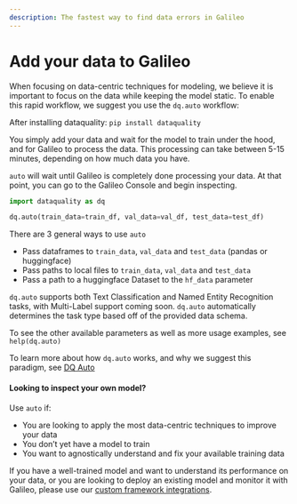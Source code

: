 ```yaml
---
description: The fastest way to find data errors in Galileo
---
```


# Add your data to Galileo

When focusing on data-centric techniques for modeling, we believe it is important to focus on the data while keeping the model static. To enable this rapid workflow, we suggest you use the `dq.auto` workflow:

After installing dataquality: `pip install dataquality`

You simply add your data and wait for the model to train under the hood, and for Galileo to process the data. This processing can take between 5-15 minutes, depending on how much data you have.&#x20;

`auto` will wait until Galileo is completely done processing your data. At that point, you can go to the Galileo Console and begin inspecting.

```python
import dataquality as dq

dq.auto(train_data=train_df, val_data=val_df, test_data=test_df)
```

There are 3 general ways to use `auto`

* Pass dataframes to `train_data`, `val_data` and `test_data` (pandas or huggingface)
* Pass paths to local files to `train_data`, `val_data` and `test_data`
* Pass a path to a huggingface Dataset to the `hf_data` parameter

`dq.auto` supports both Text Classification and Named Entity Recognition tasks, with Multi-Label support coming soon. `dq.auto` automatically determines the task type based off of the provided data schema.

To see the other available parameters as well as more usage examples, see `help(dq.auto)`

To learn more about how `dq.auto` works, and why we suggest this paradigm, see [DQ Auto](dq-auto.md)

#### **Looking to inspect your own model?**

Use `auto` if:

* You are looking to apply the most data-centric techniques to improve your data
* You don’t yet have a model to train
* You want to agnostically understand and fix your available training data

If you have a well-trained model and want to understand its performance on your data, or you are looking to deploy an existing model and monitor it with Galileo, please use our [custom framework integrations](byom-bring-your-own-model/).
